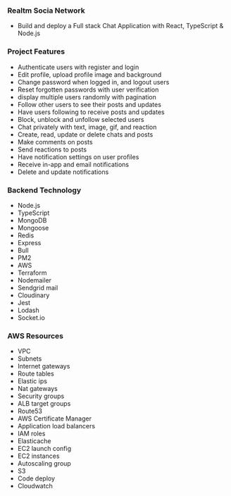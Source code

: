 ### Realtm Socia Network
- Build and deploy a Full stack Chat Application with React, TypeScript & Node.js

### Project Features
- Authenticate users with register and login
- Edit profile, upload profile image and background
- Change password when logged in, and logout users
- Reset forgotten passwords with user verification
- display multiple users randomly with pagination
- Follow other users to see their posts and updates
- Have users following to receive posts and updates
- Block, unblock and unfollow selected users
- Chat privately with text, image, gif, and reaction
- Create, read, update or delete chats and posts
- Make comments on posts
- Send reactions to posts
- Have notification settings on user profiles
- Receive in-app and email notifications
- Delete and update notifications

### Backend Technology
- Node.js
- TypeScript
- MongoDB
- Mongoose
- Redis
- Express
- Bull
- PM2
- AWS
- Terraform
- Nodemailer
- Sendgrid mail
- Cloudinary
- Jest
- Lodash
- Socket.io

### AWS Resources
- VPC
- Subnets
- Internet gateways
- Route tables
- Elastic ips
- Nat gateways
- Security groups
- ALB target groups
- Route53
- AWS Certificate Manager
- Application load balancers
- IAM roles
- Elasticache
- EC2 launch config
- EC2 instances
- Autoscaling group
- S3
- Code deploy
- Cloudwatch